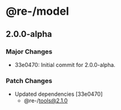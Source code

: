 # @re-/model

## 2.0.0-alpha

### Major Changes

-   33e0470: Initial commit for 2.0.0-alpha.

### Patch Changes

-   Updated dependencies [33e0470]
    -   @re-/tools@2.1.0
